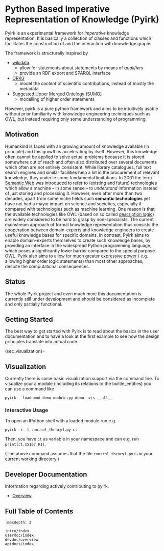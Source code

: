 # Python Based Imperative Representation of Knowledge (Pyirk)

Pyirk is an experimental framework for *imperative* knowledge representation. It is
basically a collection of classes and functions which facilitates the construction of
and the interaction with knowledge graphs.

The framework is structurally inspired by

- [wikidata](https://wikidata.org/)
    - allow for statements about statements by means of *qualifiers*
    - provide an RDF export and SPARQL interface
- [ORKG](https://orkg.org)
    - model the *content* of scientific contributions, instead of mostly the metadata
- [Suggested Upper Merged Ontology (SUMO)](https://www.ontologyportal.org/)
    - modelling of higher order statements

However, pyirk is a pure python framework and aims to be intuitively usable without
prior familiarity with knowledge engineering techniques such as OWL, but instead
requiring only some understanding of programming.


## Motivation

Humankind is faced with an growing amount of knowledge available (in principle) and this
growth is accelerating by itself. However, this knowledge often cannot be applied to
solve actual problems because it is stored somewhere out of reach and often also
distributed over several documents which often are not entirely consistent.
While library catalogues, full text search engines and similar facilities help a lot in
the procurement of relevant knowledge, they underlie some fundamental limitations. In
2001 the term [Semantic Web](https://en.wikipedia.org/wiki/Semantic_Web) was introduced
to refer to (existing and future) technologies which allow a machine – in some sense –
to *understand* information instead of just storing and processing it. However, even
after more than two decades, apart from some niche fields such **semantic technologies**
yet have not had a mayor impact on science and societies, especially if compared with
technologies such as machine learning.
One reason is that the available technologies like OWL (based on so
called [description logic](https://en.wikipedia.org/wiki/description_logic)) are widely
considered to be hard to grasp by non-specialists. The current mainstream approach of
formal knowledge representation thus consists the cooperation between domain-experts and
knowledge engineers to create useful knowledge bases for specific domains.
In contrast, Pyirk aims to enable domain-experts themselves to create such knowledge
bases, by providing an interface in the widespread Python programming language, which
poses a significantly lower barrier compared to the special purpose OWL.
Pyirk also aims to allow for much
greater [expressive power](https://en.wikipedia.org/wiki/Expressive_power_(computer_science)) (
e.g. allowing higher order logic statements) than most other approaches, despite the
computational consequences.


## Status

The whole Pyirk project and even much more this documentation is currently still under
development and should be considered as incomplete and only partially functional.

## Getting Started

The best way to get started with Pyirk is to read about the basics in the user 
documentation and to have a look at the first example to see how the design principles
translate into actual code.



(sec_visualization)=
## Visualization

Currently there is some basic visualization support via the command line. To visualize
your a module (including its relations to the builtin_entities) you can use a command
like

```
pyirk --load-mod demo-module.py demo -vis __all__
```

### Interactive Usage

To open an IPython shell with a loaded module run e.g.

```
pyirk -i -l control_theory1.py ct
```

Then, you have `ct` as variable in your namespace and can e.g. run `print(ct.I5167.R1)`.

(The above command assumes that the file `control_theory1.py` is in your current working
directory.)


## Developer Documentation
Information regarding actively contributing to pyirk.
- [Overview](devdoc/overview)


## Full Table of Contents
```{toctree}
:maxdepth: 2

intro/index
userdoc/index
devdoc/overview
apidocs/index
```
